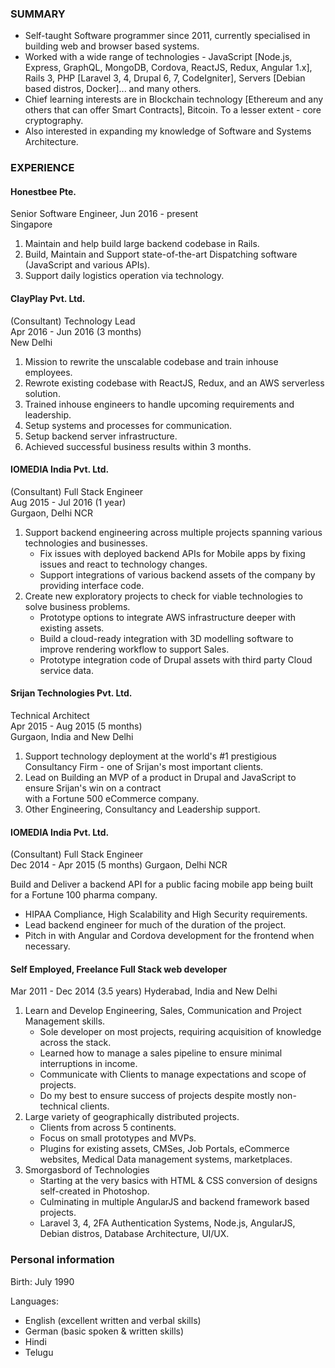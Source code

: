 ### SUMMARY

* Self-taught Software programmer since 2011, currently specialised in building web and browser based systems. 
* Worked with a wide range of technologies - JavaScript [Node.js, Express, GraphQL, MongoDB, Cordova, ReactJS, Redux, Angular 1.x], Rails 3, PHP [Laravel 3, 4, Drupal 6, 7, CodeIgniter], Servers [Debian based distros, Docker]... and many others.
* Chief learning interests are in Blockchain technology [Ethereum and any others that can offer Smart Contracts], Bitcoin. To a lesser extent - core cryptography. 
* Also interested in expanding my knowledge of Software and Systems Architecture.

### EXPERIENCE

#### Honestbee Pte.  
  
Senior Software Engineer, Jun 2016 - present      
Singapore

1. Maintain and help build large backend codebase in Rails.
2. Build, Maintain and Support state-of-the-art Dispatching software (JavaScript and various APIs).
3. Support daily logistics operation via technology.

#### ClayPlay Pvt. Ltd.
(Consultant) Technology Lead  
Apr 2016 - Jun 2016 (3 months)  
New Delhi

1. Mission to rewrite the unscalable codebase and train inhouse employees.
2. Rewrote existing codebase with ReactJS, Redux, and an AWS serverless solution.
3. Trained inhouse engineers to handle upcoming requirements and leadership.
4. Setup systems and processes for communication.
5. Setup backend server infrastructure.
6. Achieved successful business results within 3 months.

#### IOMEDIA India Pvt. Ltd.
(Consultant) Full Stack Engineer  
Aug 2015 - Jul 2016 (1 year)  
Gurgaon, Delhi NCR

1. Support backend engineering across multiple projects spanning various technologies and businesses.
    * Fix issues with deployed backend APIs for Mobile apps by fixing issues and react to technology changes.
    * Support integrations of various backend assets of the company by providing interface code.
2. Create new exploratory projects to check for viable technologies to solve business problems.
    * Prototype options to integrate AWS infrastructure deeper with existing assets.
    * Build a cloud-ready integration with 3D modelling software to improve rendering workflow to support Sales.
    * Prototype integration code of Drupal assets with third party Cloud service data.

#### Srijan Technologies Pvt. Ltd.
Technical Architect  
Apr 2015 - Aug 2015 (5 months)  
Gurgaon, India and New Delhi

1. Support technology deployment at the world's #1 prestigious Consultancy Firm - one of Srijan's most important clients.
2. Lead on Building an MVP of a product in Drupal and JavaScript to ensure Srijan's win on a contract    
with a Fortune 500 eCommerce company.
3. Other Engineering, Consultancy and Leadership support. 


#### IOMEDIA India Pvt. Ltd.
(Consultant) Full Stack Engineer  
Dec 2014 - Apr 2015 (5 months)
Gurgaon, Delhi NCR

Build and Deliver a backend API for a public facing mobile app being built for a Fortune 100 pharma company.
* HIPAA Compliance, High Scalability and High Security requirements.
* Lead backend engineer for much of the duration of the project.
* Pitch in with Angular and Cordova development for the frontend when necessary.

#### Self Employed, Freelance Full Stack web developer
Mar 2011 - Dec 2014 (3.5 years)
Hyderabad, India and New Delhi

1. Learn and Develop Engineering, Sales, Communication and Project Management skills.
    * Sole developer on most projects, requiring acquisition of knowledge across the stack.
    * Learned how to manage a sales pipeline to ensure minimal interruptions in income.
    * Communicate with Clients to manage expectations and scope of projects.
    * Do my best to ensure success of projects despite mostly non-technical clients.
2. Large variety of geographically distributed projects.
    * Clients from across 5 continents.
    * Focus on small prototypes and MVPs. 
    * Plugins for existing assets, CMSes, Job Portals, eCommerce websites, Medical Data management systems, marketplaces.
2. Smorgasbord of Technologies
    * Starting at the very basics with HTML & CSS conversion of designs self-created in Photoshop. 
    * Culminating in multiple AngularJS and backend framework based projects.
    * Laravel 3, 4, 2FA Authentication Systems, Node.js, AngularJS, Debian distros, Database Architecture, UI/UX.

### Personal information
Birth: July 1990

Languages:
* English (excellent written and verbal skills)
* German (basic spoken & written skills)
* Hindi
* Telugu
